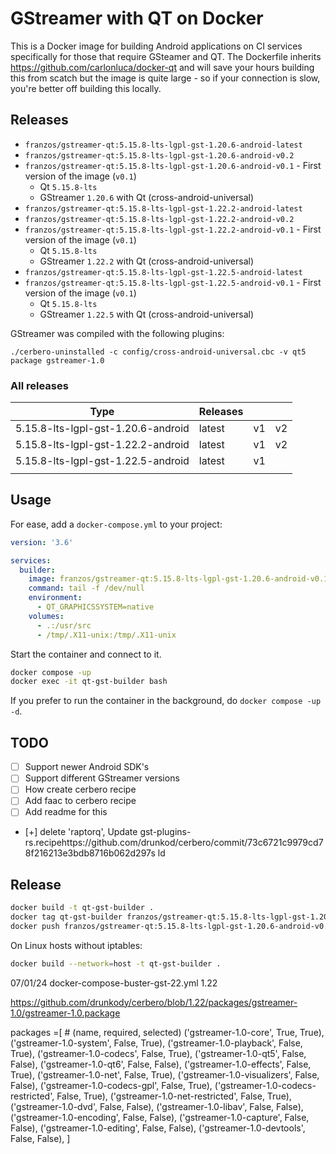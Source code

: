 # GStreamer with QT on Docker

This is a Docker image for building Android applications on CI services specifically for those that require GSteamer and QT. The Dockerfile inherits https://github.com/carlonluca/docker-qt and will save your hours building this from scatch but the image is quite large - so if your connection is slow, you're better off building this locally.

## Releases


- `franzos/gstreamer-qt:5.15.8-lts-lgpl-gst-1.20.6-android-latest`
- `franzos/gstreamer-qt:5.15.8-lts-lgpl-gst-1.20.6-android-v0.2`
- `franzos/gstreamer-qt:5.15.8-lts-lgpl-gst-1.20.6-android-v0.1` - First version of the image (`v0.1`)
  - Qt `5.15.8-lts`
  - GStreamer `1.20.6` with Qt (cross-android-universal)
- `franzos/gstreamer-qt:5.15.8-lts-lgpl-gst-1.22.2-android-latest`
- `franzos/gstreamer-qt:5.15.8-lts-lgpl-gst-1.22.2-android-v0.2`
- `franzos/gstreamer-qt:5.15.8-lts-lgpl-gst-1.22.2-android-v0.1` - First version of the image (`v0.1`)
  - Qt `5.15.8-lts`
  - GStreamer `1.22.2` with Qt (cross-android-universal)
- `franzos/gstreamer-qt:5.15.8-lts-lgpl-gst-1.22.5-android-latest`
- `franzos/gstreamer-qt:5.15.8-lts-lgpl-gst-1.22.5-android-v0.1` - First version of the image (`v0.1`)
  - Qt `5.15.8-lts`
  - GStreamer `1.22.5` with Qt (cross-android-universal)

GStreamer was compiled with the following plugins:

```
./cerbero-uninstalled -c config/cross-android-universal.cbc -v qt5 package gstreamer-1.0
```

### All releases

| Type                               | Releases |    |    |
|------------------------------------|----------|----|----|
| 5.15.8-lts-lgpl-gst-1.20.6-android | latest   | v1 | v2 |
| 5.15.8-lts-lgpl-gst-1.22.2-android | latest   | v1 | v2 |
| 5.15.8-lts-lgpl-gst-1.22.5-android | latest   | v1 |    |
|                                    |          |    |    |

## Usage

For ease, add a `docker-compose.yml` to your project:

```yaml
version: '3.6'

services:
  builder:
    image: franzos/gstreamer-qt:5.15.8-lts-lgpl-gst-1.20.6-android-v0.1
    command: tail -f /dev/null
    environment:
      - QT_GRAPHICSSYSTEM=native
    volumes:
      - .:/usr/src
      - /tmp/.X11-unix:/tmp/.X11-unix
```

Start the container and connect to it.

```bash
docker compose -up
docker exec -it qt-gst-builder bash
```

If you prefer to run the container in the background, do `docker compose -up -d`.

## TODO

- [ ] Support newer Android SDK's
- [ ] Support different GStreamer versions
- [ ] How create cerbero recipe
- [ ] Add faac to cerbero recipe
- [ ] Add readme for this
- [+] delete 'raptorq', Update gst-plugins-rs.recipehttps://github.com/drunkod/cerbero/commit/73c6721c9979cd78f216213e3bdb8716b062d297s
ld

## Release

```bash
docker build -t qt-gst-builder .
docker tag qt-gst-builder franzos/gstreamer-qt:5.15.8-lts-lgpl-gst-1.20.6-android-v0.1
docker push franzos/gstreamer-qt:5.15.8-lts-lgpl-gst-1.20.6-android-v0.1
```

On Linux hosts without iptables:

```bash
docker build --network=host -t qt-gst-builder .

```
07/01/24 docker-compose-buster-gst-22.yml 1.22

https://github.com/drunkody/cerbero/blob/1.22/packages/gstreamer-1.0/gstreamer-1.0.package

  packages =[
               # (name, required, selected)
               ('gstreamer-1.0-core', True, True),
               ('gstreamer-1.0-system', False, True),
               ('gstreamer-1.0-playback', False, True),
               ('gstreamer-1.0-codecs', False, True),
               ('gstreamer-1.0-qt5', False, False),
               ('gstreamer-1.0-qt6', False, False),
               ('gstreamer-1.0-effects', False, True),
               ('gstreamer-1.0-net', False, True),
               ('gstreamer-1.0-visualizers', False, False),
               ('gstreamer-1.0-codecs-gpl', False, True),
               ('gstreamer-1.0-codecs-restricted', False, True),
               ('gstreamer-1.0-net-restricted', False, True),
               ('gstreamer-1.0-dvd', False, False),
               ('gstreamer-1.0-libav', False, False),
               ('gstreamer-1.0-encoding', False, False),
               ('gstreamer-1.0-capture', False, False),
               ('gstreamer-1.0-editing', False, False),
               ('gstreamer-1.0-devtools', False, False),
              ]             